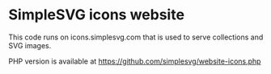 # SimpleSVG icons website

This code runs on icons.simplesvg.com that is used to serve collections and SVG images.

PHP version is available at https://github.com/simplesvg/website-icons.php
